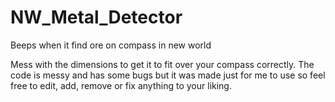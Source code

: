 # NW_Metal_Detector
Beeps when it find ore on compass in new world


Mess with the dimensions to get it to fit over your compass correctly.
The code is messy and has some bugs but it was made just for me to use so feel free to edit, add, remove or fix anything to your liking.
